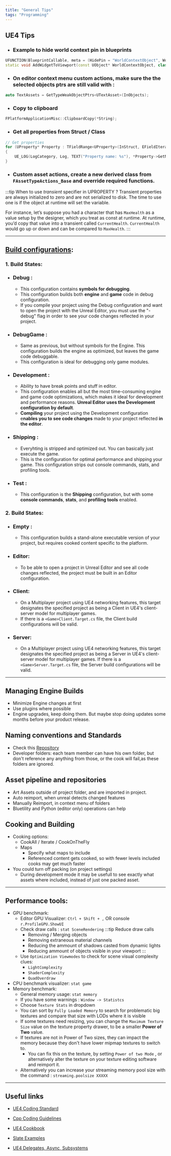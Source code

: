 ```yaml
---
title: "General Tips"
tags: "Programming"
---
```


## UE4 Tips

* ### Example to hide world context pin in blueprints
```c++
UFUNCTION(BlueprintCallable, meta = (HidePin = "WorldContextObject", WorldContext = "WorldContextObject")) 
static void AddWidgetToViewport(const UObject* WorldContextObject, class UUserWidget* Widget);
```
* ### On editor context menu custom actions, make sure the the selected objects ptrs are still valid with :

```c++
auto TextAssets = GetTypeWeakObjectPtrs<UTextAsset>(InObjects);
```  

* ### Copy to clipboard
```c++
FPlatformApplicationMisc::ClipboardCopy(*String);
```

* ### Get all properties from Struct / Class
```c++
// Get properties
for (UProperty* Property : TFieldRange<UProperty>(InStruct, EFieldIteratorFlags::IncludeSuper))
{
    UE_LOG(LogCategory, Log, TEXT("Property name: %s"), *Property->GetName());
}
```

* ### Custom asset actions, create a new derived class from `FAssetTypeActions_Base` and override required functions.

:::tip  When to use *transient* specifier in UPROPERTY ? 
Transient properties are always initialized to zero and are not serialized to disk. The time to use one is if the object at runtime will set the variable. 

For instance, let’s suppose you had a character that has `MaxHealth` as a value setup by the designer, which you treat as const at runtime. At runtime, you’d copy that value into a transient called `CurrentHealth`. `CurrentHealth` would go up or down and can be compared to `MaxHealth`.
:::

***

## [Build configurations](https://docs.unrealengine.com/4.27/en-US/ProductionPipelines/DevelopmentSetup/BuildConfigurations/):

### 1. Build States:
  - ### **Debug** : 
    - This configuration contains **symbols for debugging**. 
    - This configuration builds both **engine** and **game** code in debug configuration. 
    - If you compile your project using the Debug configuration and want to open the project with the Unreal Editor, you must use the "-debug" flag in order to see your code changes reflected in your project.
  - ### **DebugGame** : 
    - Same as previous, but without symbols for the Engine. This configuration builds the engine as optimized, but leaves the game code debuggable. 
    - This configuration is ideal for debugging only game modules.
  - ### **Development** : 
    - Ability to have break points and stuff in editor. 
    - This configuration enables all but the most time-consuming engine and game code optimizations, which makes it ideal for development and performance reasons. **Unreal Editor uses the Development configuration by default**. 
    - **Compiling** your project using the Development configuration e**nables you to see code changes** made to your project reflected **in the editor**.
  - ### **Shipping** : 
    - Everyhting is stripped and optimized out. You can basically just execute the game. 
    - This is the configuration for optimal performance and shipping your game. This configuration strips out console commands, stats, and profiling tools.
  - ### **Test** : 
    - This configuration is the **Shipping** configuration, but with some **console commands**, **stats**, and **profiling tools** enabled.

### 2. Build States:
  - ### **Empty** : 
    - This configuration builds a stand-alone executable version of your project, but requires cooked content specific to the platform. 
  - ### **Editor**:
    - To be able to open a project in Unreal Editor and see all code changes reflected, the project must be built in an Editor configuration.
  - ### **Client**:
    - On a Multiplayer project using UE4 networking features, this target designates the specified project as being a Client in UE4's client-server model for multiplayer games. 
    - If there is a `<Game>Client.Target.cs` file, the Client build configurations will be valid.
  - ### **Server**:
    - On a Multiplayer project using UE4 networking features, this target designates the specified project as being a Server in UE4's client-server model for multiplayer games. If there is a `<Game>Server.Target.cs` file, the Server build configurations will be valid.

***

## Managing Engine Builds
 - Minimize Engine changes at first
 - Use plugins where possible
 - Engine upgrades, keep doing them. But maybe stop doing updates some months before your product release.

## Naming conventions and Standards
  - Check this [Repository](https://github.com/Allar/ue5-style-guide)
  - Developer folders: each team member can have his own folder, but don't reference any anything from those, or the cook will fail,as these folders are ignored.

## Asset pipeline and repositories
  - Art Assets outside of project folder, and are imported in project.
  - Auto reimport, when unreal detects changed features
  - Manually Reimport, in context menu of folders
  - Bluetility and Python (editor only) operations can help

## Cooking and Building
  - Cooking options:
    - CookAll / Iterate / CookOnTheFly
    - Maps 
      - Specify what maps to include
      - Referenced content gets cooked, so with fewer levels included cooks may get much faster
  - You could turn off packing (on project settings)
    - During development mode it may be usefull to see exactly what assets where included, instead of just one packed asset.

***

## Performance tools: 
* GPU benchmark: 
  * Editor GPU Visualizer: `Ctrl + Shift + ,` OR console `r.ProfileGPU.ShowUI`
  * Check draw calls : `stat SceneRendering`
:::tip Reduce draw calls
    - Removing / Merging objects
    - Removing extraneous material channels
    - Reducing the ammount of shadows casted from dynamic lights
    - Reducing ammount of objects visible in your viewport
:::
  * Use `Optimization Viewmodes` to check for scene visual complexity clues:
    * `LightComplexity`
    * `ShaderComplexity`
    * `QuadOverdraw`
* CPU benchmark visualizer: `stat game`
* Memory benchmark:
  * General memory usage: `stat memory`
  * If you have some warnings :  `Window -> Statistcs` 
  * Choose `Texture Stats` in dropdown
  * You can sort by `Fully Loaded Memory` to search for problematic big textures and compare that size with LODs where it is visible
  * If some textures need resizing, you can change the `Maximum Texture Size` value on the texture property drawer, to be a smaller **Power of Two** value.
  * If textures are not in Power of Two sizes, they can impact the memory because they don't have lower mipmap textures to switch to.
    * You can fix this on the texture, by setting `Power of two Mode` , or alternatively alter the texture on your texture editing software and reimport it.
  * Alternatively you can increase your streaming memory pool size with the command : `streaming.poolsize XXXXX`
  
***

## Useful links

* [UE4 Coding Standard](https://docs.unrealengine.com/4.27/en-US/ProductionPipelines/DevelopmentSetup/CodingStandard/)
* [Cpp Coding Guidelines](http://isocpp.github.io/CppCoreGuidelines/CppCoreGuidelines)
* [UE4 Cookbook](https://unreal.gg-labs.com/)
* [Slate Examples](https://docs.unrealengine.com/4.26/en-US/ProgrammingAndScripting/Slate/Widgets/)

* [UE4 Delegates, Async, Subsystems](https://drive.google.com/file/d/1ovIX17WXnjHdfdtP9JCJ92mPZXAkrgaz/view?usp=sharing)

